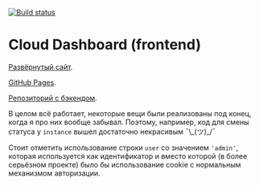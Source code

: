 [![Build status](https://ci.appveyor.com/api/projects/status/wgy38suhse2fj5ot?svg=true)](https://ci.appveyor.com/project/LiquidAssContainer/ahj-sse-ws-dashboard-frontend)

# Cloud Dashboard (frontend)

[Развёрнутый сайт](https://ahj-cloud-dashboard.herokuapp.com).

[GitHub Pages](https://liquidasscontainer.github.io/ahj_sse-ws_dashboard_frontend).

[Репозиторий с бэкендом](https://github.com/LiquidAssContainer/ahj_sse-ws_dashboard_backend).

В целом всё работает, некоторые вещи были реализованы под конец, когда я про них вообще забывал. Поэтому, например, код для смены статуса у `instance` вышел достаточно некрасивым ¯\\\_(ツ)_/¯

Стоит отметить использование строки `user` со значением `'admin'`, которая используется как идентификатор и вместо которой (в более серьёзном проекте) было бы использование cookie с нормальным механизмом авторизации.

